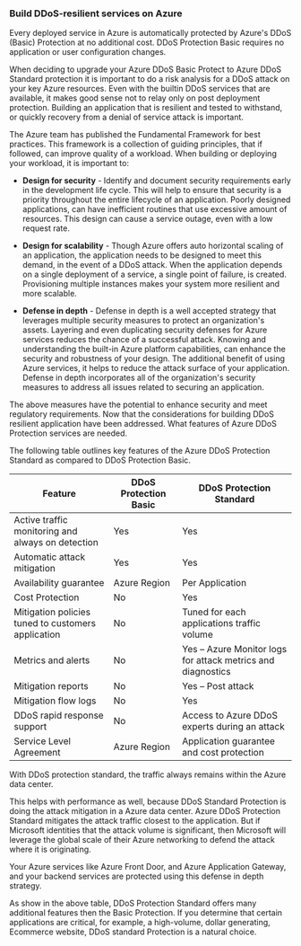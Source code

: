 
### Build DDoS-resilient services on Azure

Every deployed service in Azure is automatically protected by Azure's DDoS (Basic) Protection at no additional cost. DDoS Protection Basic requires no application or user configuration changes.

When deciding to upgrade your Azure DDoS Basic Protect to Azure DDoS Standard protection it is important to do a risk analysis for a DDoS attack on your key Azure resources. Even with the builtin DDoS services that are available, it makes good sense not to relay only on post deployment protection. Building an application that is resilient and tested to withstand, or quickly recovery from a denial of service attack is important.  

The Azure team has published the Fundamental Framework for best practices. This framework is a collection of guiding principles, that if followed, can improve quality of a workload. When building or deploying your workload, it is important to:

- **Design for security** - Identify and document security requirements early in the development life cycle. This will help to ensure that security is a priority throughout the entire lifecycle of an application. Poorly designed applications, can have inefficient routines that use excessive amount of resources. This design can cause a service outage, even with a low request rate.

- **Design for scalability** - Though Azure offers auto horizontal scaling of an application, the application needs to be designed to meet this demand, in the event of a DDoS attack. When the application depends on a single deployment of a service, a single point of failure, is created. Provisioning multiple instances makes your system more resilient and more scalable.

- **Defense in depth** - Defense in depth is a well accepted strategy that leverages multiple security measures to protect an organization's assets. Layering and even duplicating security defenses for Azure services reduces the chance of a successful attack. Knowing and understanding the built-in Azure platform capabilities, can enhance the security and robustness of your design. The additional benefit of using Azure services, it helps to reduce the attack surface of your application. Defense in depth incorporates all of the organization's security measures to address all issues related to securing an application.

The above measures have the potential to enhance security and meet regulatory requirements. Now that the considerations for building DDoS resilient application have been addressed. What features of Azure DDoS Protection services are needed.

The following table outlines key features of the Azure DDoS Protection Standard as compared to DDoS Protection Basic.

| Feature  | DDoS Protection Basic | DDoS Protection Standard                 |
| -------- | --------------------- | ---------------------------------------- |
| Active traffic monitoring and always  on detection  | Yes  |  Yes           |
| Automatic attack mitigation        | Yes     |            Yes               |
| Availability guarantee                              | Azure Region          | Per  Application                                             |
| Cost Protection                                     | No                    | Yes                                                          |
| Mitigation policies tuned to  customers application | No                    | Tuned  for each applications traffic volume                  |
| Metrics and alerts                                  | No                    | Yes –  Azure Monitor logs for attack metrics and diagnostics |
| Mitigation reports                                  | No                    | Yes –  Post attack                                           |
| Mitigation flow logs                                | No                    | Yes                                                          |
| DDoS rapid response support                         | No                    | Access  to Azure DDoS experts during an attack               |
| Service Level Agreement                             | Azure  Region         | Application  guarantee and cost protection                   |

With DDoS protection standard, the traffic always remains within the Azure data center.

This helps with performance as well, because DDoS Standard Protection is doing the attack mitigation in a Azure data center. Azure DDoS Protection Standard mitigates the attack traffic closest to the application. But if Microsoft identities that the attack volume is significant, then Microsoft will leverage the global scale of their Azure networking to defend the attack where it is originating.

 Your Azure services like Azure Front Door, and Azure Application Gateway, and your backend services are protected using this defense in depth strategy.

As show in the above table, DDoS Protection Standard offers many additional features then the Basic Protection. If you determine that certain applications are critical, for example, a high-volume, dollar generating, Ecommerce website, DDoS standard Protection is a natural choice.
